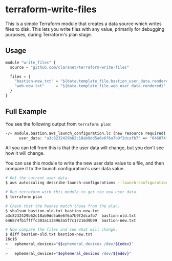 # terraform-write-files

This is a simple Terraform module that creates a data source which writes files to disk. This lets you write files with any value, primarily for debugging purposes, during Terraform's plan stage.

## Usage

```js
module "write_files" {
  source = "github.com/claranet/terraform-write-files"

  files = {
    "bastion-new.txt" = "${data.template_file.bastion_user_data.rendered}"
    "web-new.txt"     = "${data.template_file.web_user_data.rendered}"
  } 
}
```

## Full Example

You see the following output from `terraform plan`:

```sh
-/+ module.bastion.aws_launch_configuration.lc (new resource required)
      user_data: "a3c8232429b62c18ab9dd5a6e6f6a7b9f2dcafb7" => "646874fb1ffffc303a1138963a5f7c17216d9b99" (forces new resource)
```

All you can tell from this is that the user data will change, but you don't see how it will change.

You can use this module to write the new user data value to a file, and then compare it to the launch configuration's user data value.

```sh
# Get the current user data.
$ aws autoscaling describe-launch-configurations --launch-configuration-name $BASTION_LAUNCH_CONFIG_NAME --query 'LaunchConfigurations[0].UserData' --output text | base64 -d > bastion-old.txt

# Run terraform with this module to get the new user data.
$ terraform plan

# Check that the hashes match those from the plan.
$ sha1sum bastion-old.txt bastion-new.txt 
a3c8232429b62c18ab9dd5a6e6f6a7b9f2dcafb7  bastion-old.txt
646874fb1ffffc303a1138963a5f7c17216d9b99  bastion-new.txt

# Now compare the files and see what will change.
$ diff bastion-old.txt bastion-new.txt 
16c16
<   ephemeral_devices="$$ephemeral_devices /dev/${edev}"
---
>   ephemeral_devices="$ephemeral_devices /dev/${edev}"
```
